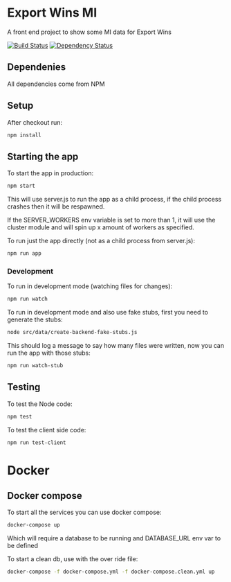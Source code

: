 Export Wins MI
==============

A front end project to show some MI data for Export Wins

[![Build Status](https://circleci.com/gh/uktrade/export-wins-ui-mi.svg?style=shield)](https://circleci.com/gh/uktrade/export-wins-ui-mi)
[![Dependency Status](https://img.shields.io/gemnasium/uktrade/export-wins-ui-mi.svg?style=flat&label=dependencies)](https://gemnasium.com/github.com/uktrade/export-wins-ui-mi)

## Dependenies

All dependencies come from NPM

## Setup

After checkout run:

```bash
npm install
```

## Starting the app

To start the app in production:

```bash
npm start
```

This will use server.js to run the app as a child process, if the child process crashes then it will be respawned.

If the SERVER_WORKERS env variable is set to more than 1, it will use the cluster module and will spin up x amount of workers as specified.


To run just the app directly (not as a child process from server.js):

```bash
npm run app
```

### Development

To run in development mode (watching files for changes):

```bash
npm run watch
```

To run in development mode and also use fake stubs, first you need to generate the stubs:

```bash
node src/data/create-backend-fake-stubs.js
```

This should log a message to say how many files were written, now you can run the app with those stubs:

```bash
npm run watch-stub
```


## Testing

To test the Node code:

```bash
npm test
```

To test the client side code:

```bash
npm run test-client
```

# Docker

## Docker compose

To start all the services you can use docker compose:

```bash
docker-compose up
```

Which will require a database to be running and DATABASE_URL env var to be defined

To start a clean db, use with the over ride file:

```bash
docker-compose -f docker-compose.yml -f docker-compose.clean.yml up
```
